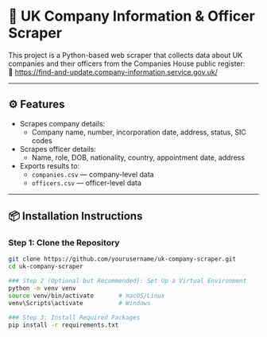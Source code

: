 # 🏢 UK Company Information & Officer Scraper

This project is a Python-based web scraper that collects data about UK companies and their officers from the Companies House public register:  
🔗 https://find-and-update.company-information.service.gov.uk/

---

## ⚙️ Features

- Scrapes company details:
  - Company name, number, incorporation date, address, status, SIC codes
- Scrapes officer details:
  - Name, role, DOB, nationality, country, appointment date, address
- Exports results to:
  - `companies.csv` — company-level data
  - `officers.csv` — officer-level data

---

## 📦 Installation Instructions

### Step 1: Clone the Repository

```bash
git clone https://github.com/yourusername/uk-company-scraper.git
cd uk-company-scraper

### Step 2 (Optional but Recommended): Set Up a Virtual Environment
python -m venv venv
source venv/bin/activate       # macOS/Linux
venv\Scripts\activate          # Windows

### Step 3: Install Required Packages
pip install -r requirements.txt 